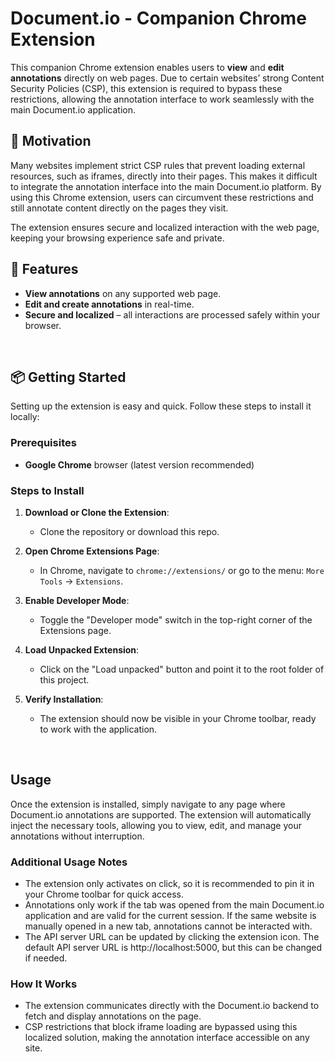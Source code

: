 # Document.io - Companion Chrome Extension

This companion Chrome extension enables users to **view** and **edit annotations** directly on web pages. Due to certain websites’ strong Content Security Policies (CSP), this extension is required to bypass these restrictions, allowing the annotation interface to work seamlessly with the main Document.io application.

## 🎯 Motivation

Many websites implement strict CSP rules that prevent loading external resources, such as iframes, directly into their pages. This makes it difficult to integrate the annotation interface into the main Document.io platform. By using this Chrome extension, users can circumvent these restrictions and still annotate content directly on the pages they visit. 

The extension ensures secure and localized interaction with the web page, keeping your browsing experience safe and private.


## 🚀 Features

- **View annotations** on any supported web page.
- **Edit and create annotations** in real-time.
- **Secure and localized** – all interactions are processed safely within your browser.

<br />


## 📦 Getting Started

Setting up the extension is easy and quick. Follow these steps to install it locally:

### Prerequisites

- **Google Chrome** browser (latest version recommended)

### Steps to Install

1. **Download or Clone the Extension**:
   - Clone the repository or download this repo.

2. **Open Chrome Extensions Page**:
   - In Chrome, navigate to `chrome://extensions/` or go to the menu: `More Tools` → `Extensions`.

3. **Enable Developer Mode**:
   - Toggle the "Developer mode" switch in the top-right corner of the Extensions page.

4. **Load Unpacked Extension**:
   - Click on the "Load unpacked" button and point it to the root folder of this project.

5. **Verify Installation**:
   - The extension should now be visible in your Chrome toolbar, ready to work with the application.

<br />

## Usage
Once the extension is installed, simply navigate to any page where Document.io annotations are supported. The extension will automatically inject the necessary tools, allowing you to view, edit, and manage your annotations without interruption.

### Additional Usage Notes
- The extension only activates on click, so it is recommended to pin it in your Chrome toolbar for quick access.
- Annotations only work if the tab was opened from the main Document.io application and are valid for the current session. If the same website is manually opened in a new tab, annotations cannot be interacted with.
- The API server URL can be updated by clicking the extension icon. The default API server URL is http://localhost:5000, but this can be changed if needed.


### How It Works
- The extension communicates directly with the Document.io backend to fetch and display annotations on the page.
- CSP restrictions that block iframe loading are bypassed using this localized solution, making the annotation interface accessible on any site.
